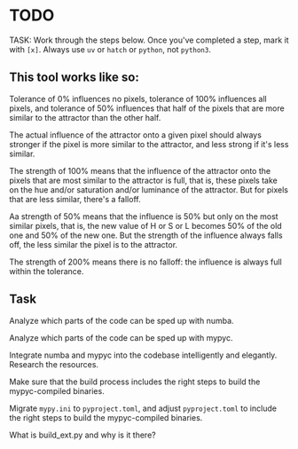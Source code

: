 # TODO

TASK: Work through the steps below. Once you've completed a step, mark it with `[x]`. Always use `uv` or `hatch` or `python`, not `python3`.

## This tool works like so:

Tolerance of 0% influences no pixels, tolerance of 100% influences all pixels, and tolerance of 50% influences that half of the pixels that are more similar to the attractor than the other half. 

The actual influence of the attractor onto a given pixel should always stronger if the pixel is more similar to the attractor, and less strong if it's less similar. 

The strength of 100% means that the influence of the attractor onto the pixels that are most similar to the attractor is full, that is, these pixels take on the hue and/or saturation and/or luminance of the attractor. But for pixels that are less similar, there's a falloff. 

Aa strength of 50% means that the influence is 50% but only on the most similar pixels, that is, the new value of H or S or L becomes 50% of the old one and 50% of the new one. But the strength of the influence always falls off, the less similar the pixel is to the attractor. 

The strength of 200% means there is no falloff: the influence is always full within the tolerance. 

## Task

Analyze which parts of the code can be sped up with numba. 

Analyze which parts of the code can be sped up with mypyc. 

Integrate numba and mypyc into the codebase intelligently and elegantly. Research the resources. 

Make sure that the build process includes the right steps to build the mypyc-compiled binaries. 

Migrate `mypy.ini` to `pyproject.toml`, and adjust `pyproject.toml` to include the right steps to build the mypyc-compiled binaries. 

What is build_ext.py and why is it there? 

